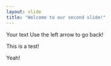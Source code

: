 ```yaml
---
layout: slide
title: "Welcome to our second slide!"
---
```

Your text
Use the left arrow to go back!

This is a test!

Yeah!
